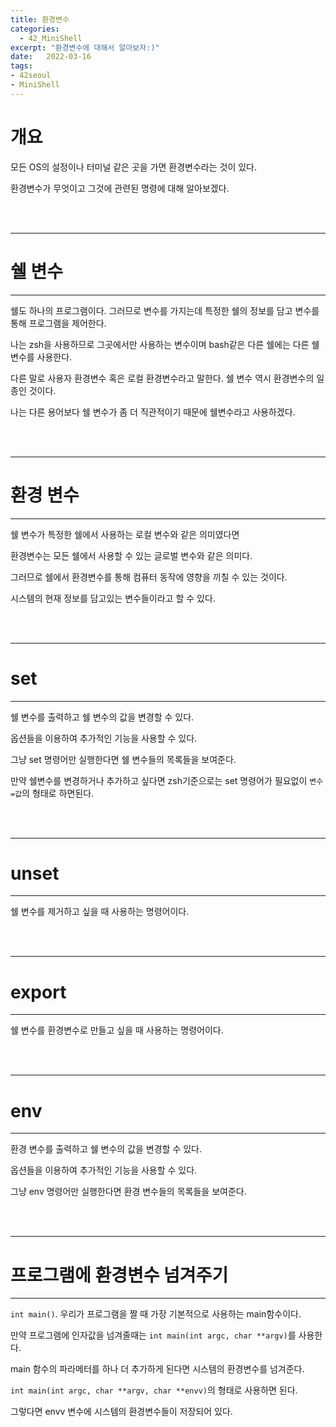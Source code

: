 ```yaml
---
title: 환경변수
categories: 
  - 42_MiniShell
excerpt: "환경변수에 대해서 알아보자:)"
date:   2022-03-16
tags:
- 42seoul
- MiniShell
---
```


# 개요

모든 OS의 설정이나 터미널 같은 곳을 가면 환경변수라는 것이 있다.

환경변수가 무엇이고 그것에 관련된 명령에 대해 알아보겠다.

<br />
<br />

---

# 쉘 변수

---

쉘도 하나의 프로그램이다. 그러므로 변수를 가지는데 특정한 쉘의 정보를 담고 변수를 통해 프로그램을 제어한다.

나는 zsh을 사용하므로 그곳에서만 사용하는 변수이며 bash같은 다른 쉘에는 다른 쉘 변수를 사용한다.

다른 말로 사용자 환경변수 혹은 로컬 환경변수라고 말한다. 쉘 변수 역시 환경변수의 일종인 것이다.

나는 다른 용어보다 쉘 변수가 좀 더 직관적이기 때문에 쉘변수라고 사용하겠다.

<br />
<br />

---

# 환경 변수

---

쉘 변수가 특정한 쉘에서 사용하는 로컬 변수와 같은 의미였다면 

환경변수는 모든 쉘에서 사용할 수 있는 글로벌 변수와 같은 의미다.

그러므로 쉘에서 환경변수를 통해 컴퓨터 동작에 영향을 끼칠 수 있는 것이다.

시스템의 현재 정보를 담고있는 변수들이라고 할 수 있다.

<br />
<br />

---

# set

---

쉘 변수를 출력하고 쉘 변수의 값을 변경할 수 있다.

옵션들을 이용하여 추가적인 기능을 사용할 수 있다.

그냥 set 명령어만 실행한다면 쉘 변수들의 목록들을 보여준다.

만약 쉘변수를 변경하거나 추가하고 싶다면 zsh기준으로는 set 명령어가 필요없이 `변수=값`의 형태로 하면된다.


<br />
<br />

---

# unset

---

쉘 변수를 제거하고 싶을 때 사용하는 명령어이다.

<br />
<br />

---

# export

---

쉘 변수를 환경변수로 만들고 싶을 때 사용하는 명령어이다.

<br />
<br />

---

# env

---

환경 변수를 출력하고 쉘 변수의 값을 변경할 수 있다.

옵션들을 이용하여 추가적인 기능을 사용할 수 있다.

그냥 env 명령어만 실행한다면 환경 변수들의 목록들을 보여준다.


<br />
<br />

---

# 프로그램에 환경변수 넘겨주기

---

`int main()`. 우리가 프로그램을 짤 때 가장 기본적으로 사용하는 main함수이다.

만약 프로그램에 인자값을 넘겨줄때는 `int main(int argc, char **argv)`를 사용한다.

main 함수의 파라메터를 하나 더 추가하게 된다면 시스템의 환경변수를 넘겨준다.

`int main(int argc, char **argv, char **envv)`의 형태로 사용하면 된다.

그렇다면 envv 변수에 시스템의 환경변수들이 저장되어 있다.

